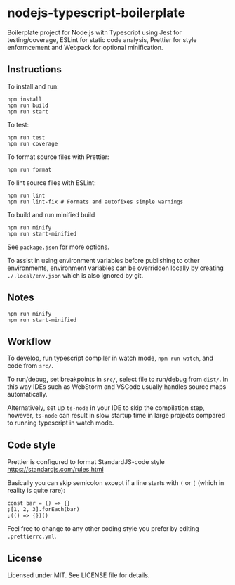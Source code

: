 # nodejs-typescript-boilerplate

Boilerplate project for Node.js with Typescript
using Jest for testing/coverage, 
ESLint for static code analysis,
Prettier for style enformcement 
and Webpack for optional minification.

## Instructions

To install and run:

```
npm install
npm run build
npm run start
```

To test:

```
npm run test
npm run coverage
```

To format source files with Prettier:

```
npm run format
```

To lint source files with ESLint:

```
npm run lint
npm run lint-fix # Formats and autofixes simple warnings
```

To build and run minified build

```
npm run minify
npm run start-minified
```

See `package.json` for more options.

To assist in using environment variables before publishing to other environments, environment variables can be overridden locally by
 creating `./.local/env.json` which is also ignored by git.
 
## Notes


```
npm run minify
npm run start-minified
```

## Workflow

To develop, run typescript compiler in watch mode, `npm run watch`, and code from `src/`.

To run/debug, set breakpoints in `src/`, select file to run/debug from `dist/`.
In this way IDEs such as WebStorm and VSCode usually handles source maps automatically.

Alternatively, set up `ts-node` in your IDE to skip the compilation step, however, `ts-node` can result in slow startup time
in large projects compared to running typescript in watch mode.

## Code style

Prettier is configured to format StandardJS-code style
https://standardjs.com/rules.html

Basically you can skip semicolon except if a line starts with `(` or `[` (which in reality is quite rare):

```
const bar = () => {}
;[1, 2, 3].forEach(bar)
;(() => {})()
```

Feel free to change to any other coding style you prefer by editing `.prettierrc.yml`. 

## License

Licensed under MIT. See LICENSE file for details.
